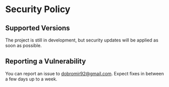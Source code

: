 # Security Policy

## Supported Versions

The project is still in development, but security updates will be applied as soon as possible.

## Reporting a Vulnerability

You can report an issue to dobromir92@gmail.com. Expect fixes in between a few days up to a week.
